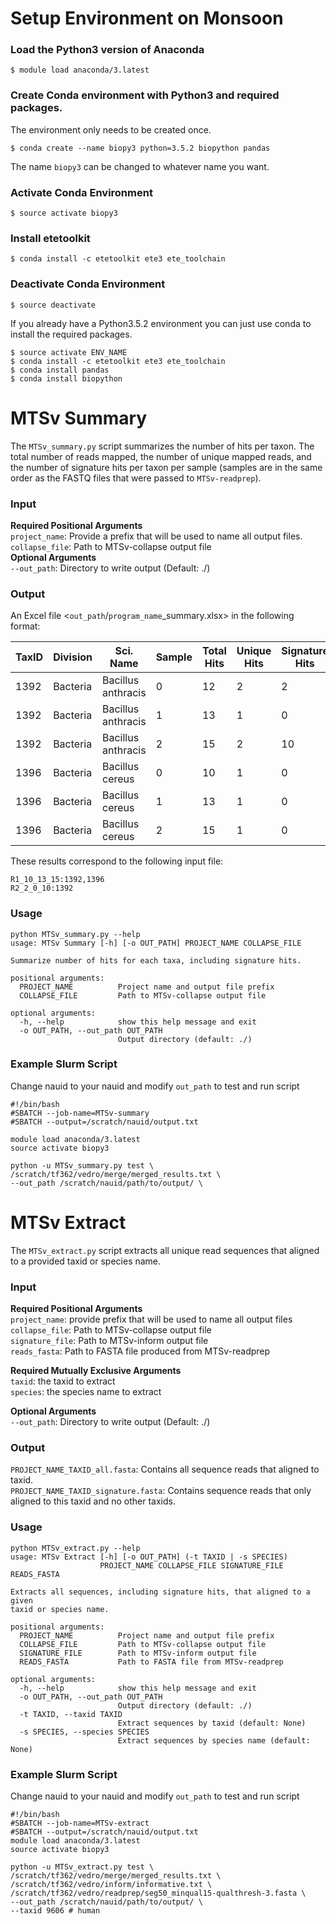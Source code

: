 # Setup Environment on Monsoon
### Load the Python3 version of Anaconda
```
$ module load anaconda/3.latest
```

### Create Conda environment with Python3 and required packages.
The environment only needs to be created once.
```
$ conda create --name biopy3 python=3.5.2 biopython pandas
```
The name `biopy3` can be changed to whatever name you want.  

### Activate Conda Environment
```
$ source activate biopy3
```

### Install etetoolkit
```
$ conda install -c etetoolkit ete3 ete_toolchain
```

### Deactivate Conda Environment
```
$ source deactivate
```

If you already have a Python3.5.2 environment you can just use conda to install the required packages.
```
$ source activate ENV_NAME
$ conda install -c etetoolkit ete3 ete_toolchain
$ conda install pandas
$ conda install biopython
```

# MTSv Summary
The `MTSv_summary.py` script summarizes the number of hits per taxon. The total number of reads mapped, the number of unique mapped reads, and the number of signature hits per taxon per sample (samples are in the same order as the FASTQ files that were passed to `MTSv-readprep`).

### Input
**Required Positional Arguments**  
`project_name`: Provide a prefix that will be used to name all output files.  
`collapse_file`: Path to MTSv-collapse output file  
**Optional Arguments**  
`--out_path`: Directory to write output (Default: ./)  

### Output

An Excel file <`out_path`/`program_name`_summary.xlsx> in the following format:  


| TaxID | Division | Sci. Name          | Sample | Total Hits | Unique Hits | Signature Hits |
|-------|----------|--------------------|--------|------------|-------------|----------------|
| 1392  | Bacteria | Bacillus anthracis | 0      | 12         | 2           | 2              |
| 1392  | Bacteria | Bacillus anthracis | 1      | 13         | 1           | 0              |
| 1392  | Bacteria | Bacillus anthracis | 2      | 15         | 2           | 10             |
| 1396  | Bacteria | Bacillus cereus    | 0      | 10         | 1           | 0              |
| 1396  | Bacteria | Bacillus cereus    | 1      | 13         | 1           | 0              |
| 1396  | Bacteria | Bacillus cereus    | 2      | 15         | 1           | 0              |

These results correspond to the following input file:
```
R1_10_13_15:1392,1396
R2_2_0_10:1392
```

### Usage
```
python MTSv_summary.py --help
usage: MTSv Summary [-h] [-o OUT_PATH] PROJECT_NAME COLLAPSE_FILE

Summarize number of hits for each taxa, including signature hits.

positional arguments:
  PROJECT_NAME          Project name and output file prefix
  COLLAPSE_FILE         Path to MTSv-collapse output file

optional arguments:
  -h, --help            show this help message and exit
  -o OUT_PATH, --out_path OUT_PATH
                        Output directory (default: ./)
```
### Example Slurm Script
Change nauid to your nauid and modify `out_path` to test and run script  

```
#!/bin/bash
#SBATCH --job-name=MTSv-summary
#SBATCH --output=/scratch/nauid/output.txt 

module load anaconda/3.latest
source activate biopy3

python -u MTSv_summary.py test \
/scratch/tf362/vedro/merge/merged_results.txt \
--out_path /scratch/nauid/path/to/output/ \
```

# MTSv Extract
The `MTSv_extract.py` script extracts all unique read sequences that aligned to a provided taxid or species name.

### Input
**Required Positional Arguments**  
`project_name`: provide prefix that will be used to name all output files  
`collapse_file`: Path to MTSv-collapse output file  
`signature_file`: Path to MTSv-inform output file  
`reads_fasta`: Path to FASTA file produced from MTSv-readprep  

**Required Mutually Exclusive Arguments**  
`taxid`: the taxid to extract  
`species`: the species name to extract

**Optional Arguments**  
`--out_path`: Directory to write output (Default: ./)

### Output
`PROJECT_NAME_TAXID_all.fasta`: Contains all sequence reads that aligned to taxid.  
`PROJECT_NAME_TAXID_signature.fasta`: Contains sequence reads that only aligned to this taxid and no other taxids.

### Usage
```
python MTSv_extract.py --help
usage: MTSv Extract [-h] [-o OUT_PATH] (-t TAXID | -s SPECIES)
                    PROJECT_NAME COLLAPSE_FILE SIGNATURE_FILE READS_FASTA

Extracts all sequences, including signature hits, that aligned to a given
taxid or species name.

positional arguments:
  PROJECT_NAME          Project name and output file prefix
  COLLAPSE_FILE         Path to MTSv-collapse output file
  SIGNATURE_FILE        Path to MTSv-inform output file
  READS_FASTA           Path to FASTA file from MTSv-readprep

optional arguments:
  -h, --help            show this help message and exit
  -o OUT_PATH, --out_path OUT_PATH
                        Output directory (default: ./)
  -t TAXID, --taxid TAXID
                        Extract sequences by taxid (default: None)
  -s SPECIES, --species SPECIES
                        Extract sequences by species name (default: None)

```
### Example Slurm Script
Change nauid to your nauid and modify `out_path` to test and run script
```
#!/bin/bash
#SBATCH --job-name=MTSv-extract
#SBATCH --output=/scratch/nauid/output.txt      
module load anaconda/3.latest
source activate biopy3

python -u MTSv_extract.py test \
/scratch/tf362/vedro/merge/merged_results.txt \
/scratch/tf362/vedro/inform/informative.txt \
/scratch/tf362/vedro/readprep/seg50_minqual15-qualthresh-3.fasta \
--out_path /scratch/nauid/path/to/output/ \
--taxid 9606 # human
```
